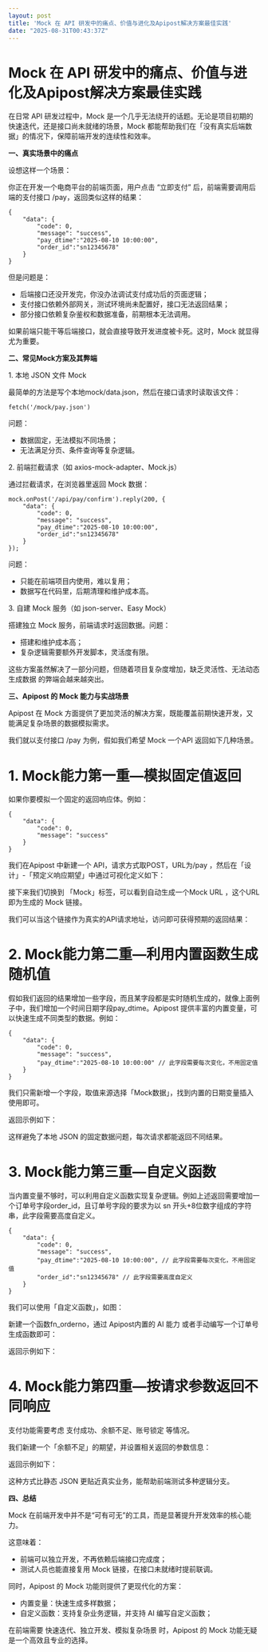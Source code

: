```yaml
---
layout: post
title: 'Mock 在 API 研发中的痛点、价值与进化及Apipost解决方案最佳实践'
date: "2025-08-31T00:43:37Z"
---
```

Mock 在 API 研发中的痛点、价值与进化及Apipost解决方案最佳实践
=======================================

在日常 API 研发过程中，Mock 是一个几乎无法绕开的话题。无论是项目初期的快速迭代，还是接口尚未就绪的场景，Mock 都能帮助我们在「没有真实后端数据」的情况下，保障前端开发的连续性和效率。

**一、真实场景中的痛点**

设想这样一个场景：

你正在开发一个电商平台的前端页面，用户点击 “立即支付” 后，前端需要调用后端的支付接口 /pay，返回类似这样的结果：

    {
        "data": {
            "code": 0,
            "message": "success",
            "pay_dtime":"2025-08-10 10:00:00",
            "order_id":"sn12345678"
        }
    }
    

但是问题是：

*   后端接口还没开发完，你没办法调试支付成功后的页面逻辑；
*   支付接口依赖外部网关，测试环境尚未配置好，接口无法返回结果；
*   部分接口依赖复杂鉴权和数据准备，前期根本无法调用。

如果前端只能干等后端接口，就会直接导致开发进度被卡死。这时，Mock 就显得尤为重要。

**二、常见Mock方案及其弊端**

1\. 本地 JSON 文件 Mock

最简单的方法是写个本地mock/data.json，然后在接口请求时读取该文件：

    fetch('/mock/pay.json')
    

问题：

*   数据固定，无法模拟不同场景；
*   无法满足分页、条件查询等复杂逻辑。

2\. 前端拦截请求（如 axios-mock-adapter、Mock.js）

通过拦截请求，在浏览器里返回 Mock 数据：

    mock.onPost('/api/pay/confirm').reply(200, {
        "data": {
            "code": 0,
            "message": "success",
            "pay_dtime":"2025-08-10 10:00:00",
            "order_id":"sn12345678" 
        }
    });
    

问题：

*   只能在前端项目内使用，难以复用；
*   数据写在代码里，后期清理和维护成本高。

3\. 自建 Mock 服务（如 json-server、Easy Mock）

搭建独立 Mock 服务，前端请求时返回数据。问题：

*   搭建和维护成本高；
*   复杂逻辑需要额外开发脚本，灵活度有限。

这些方案虽然解决了一部分问题，但随着项目复杂度增加，缺乏灵活性、无法动态生成数据 的弊端会越来越突出。

**三、Apipost 的 Mock 能力与实战场景**

Apipost 在 Mock 方面提供了更加灵活的解决方案，既能覆盖前期快速开发，又能满足复杂场景的数据模拟需求。

我们就以支付接口 /pay 为例，假如我们希望 Mock 一个API 返回如下几种场景。

1\. Mock能力第一重—模拟固定值返回
=====================

如果你要模拟一个固定的返回响应体。例如：

    {
        "data": {
            "code": 0,
            "message": "success"
        }
    }

我们在Apipost 中新建一个 API，请求方式取POST，URL为/pay ，然后在「设计」-「预定义响应期望」中通过可视化定义如下：

接下来我们切换到 「Mock」标签，可以看到自动生成一个Mock URL ，这个URL即为生成的 Mock 链接。

我们可以当这个链接作为真实的API请求地址，访问即可获得预期的返回结果：

2\. Mock能力第二重—利用内置函数生成随机值
=========================

假如我们返回的结果增加一些字段，而且某字段都是实时随机生成的，就像上面例子中，我们增加一个时间日期字段pay\_dtime。Apipost 提供丰富的内置变量，可以快速生成不同类型的数据。例如：

    {
        "data": {
            "code": 0,
            "message": "success",
            "pay_dtime":"2025-08-10 10:00:00" // 此字段需要每次变化，不用固定值
        }
    }

我们只需新增一个字段，取值来源选择「Mock数据」，找到内置的日期变量插入使用即可。

返回示例如下：

这样避免了本地 JSON 的固定数据问题，每次请求都能返回不同结果。

3\. Mock能力第三重—自定义函数
===================

当内置变量不够时，可以利用自定义函数实现复杂逻辑。例如上述返回需要增加一个订单号字段order\_id，且订单号字段的要求为以 sn 开头+8位数字组成的字符串，此字段需要高度自定义。

    {
        "data": {
            "code": 0,
            "message": "success",
            "pay_dtime":"2025-08-10 10:00:00", // 此字段需要每次变化，不用固定值
            "order_id":"sn12345678" // 此字段需要高度自定义
        }
    }

我们可以使用「自定义函数」，如图：

新建一个函数fn\_orderno，通过 Apipost内置的 AI 能力 或者手动编写一个订单号生成函数即可：

返回示例如下：

4\. Mock能力第四重—按请求参数返回不同响应
=========================

支付功能需要考虑 支付成功、余额不足、账号锁定 等情况。

我们新建一个「余额不足」的期望，并设置相关返回的参数信息：

返回示例如下：

这种方式比静态 JSON 更贴近真实业务，能帮助前端测试多种逻辑分支。

**四、总结**

Mock 在前端开发中并不是“可有可无”的工具，而是显著提升开发效率的核心能力。

这意味着：

*   前端可以独立开发，不再依赖后端接口完成度；
*   测试人员也能直接复用 Mock 链接，在接口未就绪时提前联调。

同时，Apipost 的 Mock 功能则提供了更现代化的方案：

*   内置变量：快速生成多样数据；
*   自定义函数：支持复杂业务逻辑，并支持 AI 编写自定义函数；

在前端需要 快速迭代、独立开发、模拟复杂场景 时，Apipost 的 Mock 功能无疑是一个高效且专业的选择。